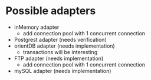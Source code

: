 # Possible adapters
- inMemory adapter
  - add connection pool with 1 concurrent connection
- Postgrest adapter (needs verification)
- orientDB adapter (needs implementation)
  - transactions will be interesting
- FTP adapter (needs implementation)
  - add connection pool with 1 concurrent connection
- mySQL adapter (needs implementation)